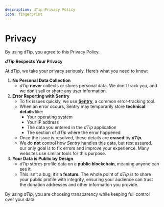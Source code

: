 ```yaml
---
description: dTip Privacy Policy
icon: fingerprint
---
```


# Privacy

By using dTip, you agree to this Privacy Policy.

_**dTip**_**&#x20;Respects Your Privacy**

At dTip, we take your privacy seriously. Here’s what you need to know:

1. **No Personal Data Collection**
   * _dTip_ **never** collects or stores personal data. We don’t track you, and we don’t sell or share any user information.
2. **Error Reporting with Sentry**
   * To fix issues quickly, we use [**Sentry**](http://sentry.io/), a common error-tracking tool.
   * When an error occurs, Sentry may temporarily store **technical details** like:
     * Your operating system
     * Your IP address
     * The data you entered in the _dTip_ application
     * The section of _dTip_ where the error happened
   * Once the issue is resolved, these details are **erased** by _**dTip**_.
   * We do **not** control how _Sentry_ handles this data, but rest assured, our only goal is to fix errors and improve your experience. Many websites use similar tools for this purpose.
3. **Your Data is Public by Design**
   * _dTip_ stores profile data on a **public blockchain**, meaning anyone can see it.
   * This isn’t a bug; it’s a **feature**. The whole point of _dTip_ is to share your public profile with integrity, ensuring your audience can trust the donation addresses and other information you provide.

By using _dTip_, you are choosing transparency while keeping full control over your data.
